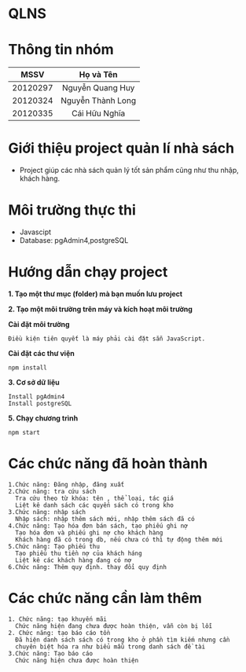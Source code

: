 # QLNS 
# Thông tin nhóm
| MSSV | Họ và Tên |
| :---: | :---: |
| 20120297 | Nguyễn Quang Huy | 
| 20120324 | Nguyễn Thành Long| 
| 20120335 | Cái Hữu Nghĩa |

# Giới thiệu project quản lí nhà sách
- Project giúp các nhà sách quản lý tốt sản phẩm cũng như thu nhập, khách hàng.

# Môi trường thực thi
- Javascipt
- Database: pgAdmin4,postgreSQL

# Hướng dẫn chạy project 

**1. Tạo một thư mục (folder) mà bạn muốn lưu project**

**2. Tạo một môi trường trên máy và kích hoạt môi trường**

**Cài đặt môi trường**
```
Điều kiện tiên quyết là máy phải cài đặt sẵn JavaScript.
```

**Cài đặt các thư viện**
```
npm install
```

**3. Cơ sở dữ liệu**
```
Install pgAdmin4
Install postgreSQL
```


**5. Chạy chương trình**
```
npm start
```

# Các chức năng đã hoàn thành
```
1.Chức năng: Đăng nhập, đăng xuất
2.Chức năng: tra cứu sách
  Tra cứu theo từ khóa: tên , thể loại, tác giá
  Liệt kê danh sách các quyển sách có trong kho
3.Chức năng: nhập sách
  Nhập sách: nhập thêm sách mới, nhập thêm sách đã có
4.Chức năng: Tạo hóa đơn bán sách, tạo phiếu ghi nợ
  Tạo hóa đơn và phiếu ghi nợ cho khách hàng
  Khách hàng đã có trong db, nếu chưa có thì tự động thêm mới
5.Chức năng: Tạo phiếu thu
  Tạo phiếu thu tiền nợ của khách háng
  Liệt kê các khách hàng đang có nợ
6.Chức năng: Thêm quy định. thay đổi quy định 
```
# Các chức năng cần làm thêm
```
1. Chức năng: tạo khuyến mãi
  Chức năng hiện đang chưa được hoàn thiện, vẫn còn bị lỗi
2. Chức năng: tạo báo cáo tồn
  Đã hiện danh sách sách có trong kho ở phần tìm kiếm nhưng cần
  chuyên biệt hóa ra như biểu mẫu trong danh sách đề tài
3.Chức năng: Tạo báo cáo
  Chức năng hiện chưa được hoàn thiện
```

